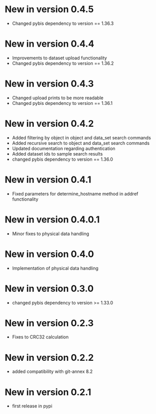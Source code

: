 # New in version 0.4.5

* Changed pybis dependency to version == 1.36.3

# New in version 0.4.4

* Improvements to dataset upload functionality
* Changed pybis dependency to version == 1.36.2

# New in version 0.4.3

* Changed upload prints to be more readable
* Changed pybis dependency to version == 1.36.1

# New in version 0.4.2

* Added filtering by object in object and data_set search commands
* Added recursive search to object and data_set search commands
* Updated documentation regarding authentication
* Added dataset ids to sample search results
* changed pybis dependency to version == 1.36.0

# New in version 0.4.1

* Fixed parameters for determine_hostname method in addref functionality 

# New in version 0.4.0.1

* Minor fixes to physical data handling

# New in version 0.4.0

* Implementation of physical data handling

# New in version 0.3.0

* changed pybis dependency to version >= 1.33.0

# New in version 0.2.3

* Fixes to CRC32 calculation

# New in version 0.2.2

* added compatibility with git-annex 8.2

# New in version 0.2.1

* first release in pypi
